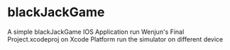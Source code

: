 # blackJackGame
A simple blackJackGame IOS Application
run Wenjun's Final Project.xcodeproj on Xcode Platform
run the simulator on different device

